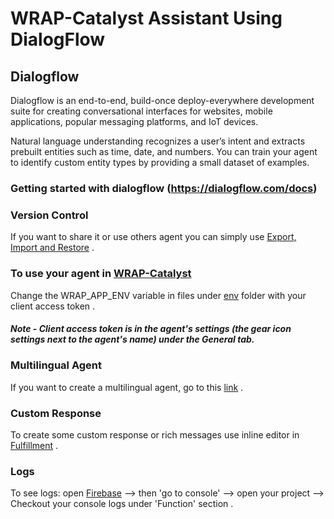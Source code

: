 # WRAP-Catalyst Assistant Using DialogFlow

## Dialogflow

Dialogflow is an end-to-end, build-once deploy-everywhere development suite for creating conversational interfaces for websites, mobile applications, popular messaging platforms, and IoT devices.

Natural language understanding recognizes a user’s intent and extracts prebuilt entities such as time, date, and numbers. You can train your agent to identify custom entity types by providing a small dataset of examples.

### Getting started with dialogflow (https://dialogflow.com/docs)

### Version Control 
If you want to share it or use others agent you can simply use  [Export, Import and Restore](https://dialogflow.com/docs/agents/export-import-restore)  . 

### To use your agent in [WRAP-Catalyst](https://github.com/weathernews/WRAP-Catalyst/tree/prajjwal_chatbot/)
Change the WRAP_APP_ENV variable in files under [env](https://github.com/weathernews/WRAP-Catalyst/tree/prajjwal_chatbot/env) folder with your client access token . 
##### Note - Client access token is in the agent's settings (the gear icon settings next to the agent's name) under the General tab.
### Multilingual Agent
If you want to create a multilingual agent, go to this [link](https://dialogflow.com/docs/agents/multilingual) .
### Custom Response
To create some custom response or rich messages use inline editor in [Fulfillment](https://dialogflow.com/docs/fulfillment/configure) .
### Logs 
To see logs: open [Firebase](https://console.firebase.google.com) --> then 'go to console' --> open your project --> Checkout your console logs under 'Function' section . 
